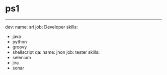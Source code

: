 # ps1
---
 dev:
  name: sri
  job: Developer
  skills:
   - java
   - python
   - groovy
   - shellscript
 qa:
  name: jhon
  job: tester
  skills:
   - selenium
   - jira
   - sonar
